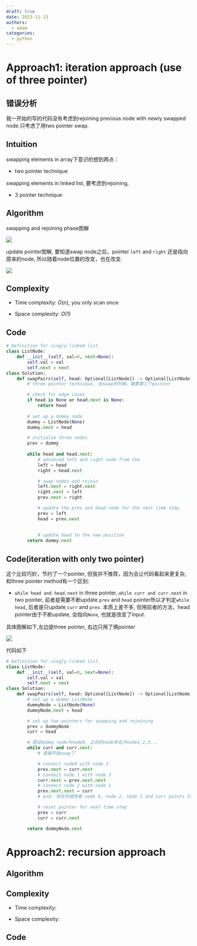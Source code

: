 ```yaml
---
draft: true
date: 2023-11-13
authors:
  - adam
categories:
  - python
---
```


# Approach1: iteration approach (use of three pointer)
<!-- Describe your approach to solving the problem. -->

## 错误分析
我一开始的写的代码没有考虑到rejoining previous node with newly swapped node.只考虑了用two pointer swap.

## Intuition
swapping elements in array下意识的想到两点：
- two pointer technique

swapping elements in linked list, 要考虑到rejoining,
- 3 pointer technique

## Algorithm

swapping and rejoining phase图解

![](img1.png)

update pointer图解, 要知道swap node之后，pointer `left` and `right` 还是指向原来的node, 所以随着node位置的改变，也在改变.

![](img2.png)

## Complexity
- Time complexity: $O(n)$, you only scan once
<!-- Add your time complexity here, e.g. $$O(n)$$ -->

- Space complexity: $O(1)$
<!-- Add your space complexity here, e.g. $$O(n)$$ -->

## Code
```python
# Definition for singly-linked list.
class ListNode:
    def __init__(self, val=0, next=None):
        self.val = val
        self.next = next
class Solution:
    def swapPairs(self, head: Optional[ListNode]) -> Optional[ListNode]:
        # three pointer technique, 在swap的时候，需要第三个pointer

        # check for edge cases
        if head is None or head.next is None:
            return head
        
        # set up a dummy node 
        dummy = ListNode(None)
        dummy.next = head

        # initialze three nodes
        prev = dummy
        
        while head and head.next:
            # advanced left and right node from the
            left = head
            right = head.next

            # swap nodes and rejoin
            left.next = right.next
            right.next = left
            prev.next = right

            # update the prev and head node for the next time step
            prev = left
            head = prev.next
            
            
            # update head to the new position
        return dummy.next

```
## Code(iteration with only two pointer)
这个比较巧妙，节约了一个pointer, 但我并不推荐，因为会让代码看起来更复杂,和three pointer method有一个区别:
- `while head and head.next` in three pointer, `while curr and curr.next` in two pointer, 前者是需要不断update `prev` and `head` pointer所以才判定`while head`, 后者是只update `curr` and `prev`. 本质上差不多, 但用前者的方法，head pointer由于不断update, 会指向`None`, 也就是改变了input.


具体图解如下,左边是three pointer, 右边只用了俩pointer

![](img3.png)

代码如下
```python
# Definition for singly-linked list.
class ListNode:
    def __init__(self, val=0, next=None):
        self.val = val
        self.next = next
class Solution:
    def swapPairs(self, head: Optional[ListNode]) -> Optional[ListNode]:
        # set up a dummy ListNode
        dummyNode = ListNode(None)
        dummyNode.next = head

        # set up two pointers for swapping and rejoining
        prev = dummyNode
        curr = head

        # 假设dummy node为node0, 之后的node命名为node1,2,3...
        while curr and curr.next:
            # 直接开始swap了 

            # connect node0 with node 2
            prev.next = curr.next
            # connect node 1 with node 3
            curr.next = prev.next.next
            # connect node 2 with node 1
            prev.next.next = curr
            # end: 现在的顺序是 node 0, node 2, node 1 and curr points to node 1

            # reset pointer for next time step
            prev = curr
            curr = curr.next

        return dummyNode.next

```



# Approach2: recursion approach
<!-- Describe your approach to solving the problem. -->




## Algorithm

## Complexity
- Time complexity: 
<!-- Add your time complexity here, e.g. $$O(n)$$ -->

- Space complexity:
<!-- Add your space complexity here, e.g. $$O(n)$$ -->

## Code